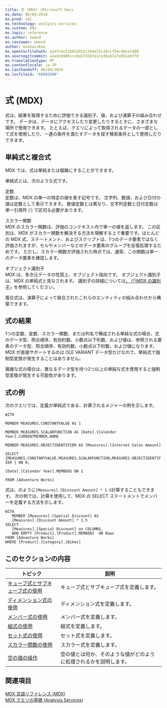 ```yaml
---
title: 式 (MDX) |Microsoft Docs
ms.date: 06/04/2018
ms.prod: sql
ms.technology: analysis-services
ms.custom: mdx
ms.topic: reference
ms.author: owend
ms.reviewer: owend
author: minewiskan
ms.openlocfilehash: a1dfcdc52bb52652c204e31c28ccf5ec48ca7a00
ms.sourcegitcommit: a1adc6906ccc0a57d187e1ce35ab7a7a951ebff8
ms.translationtype: MT
ms.contentlocale: ja-JP
ms.lasthandoff: 08/09/2019
ms.locfileid: "68893596"
---
```

# <a name="expressions-mdx"></a>式 (MDX)


  式は、結果を取得するために評価できる識別子、値、および演算子の組み合わせです。 データは、データにアクセスしたり変更したりするときに、さまざまな場所で使用できます。 たとえば、クエリによって取得されるデータの一部として式を使用したり、一連の条件を満たすデータを探す検索条件として使用したりできます。  
  
## <a name="simple-and-complex-expressions"></a>単純式と複合式  
 MDX では、式は単純または複雑にすることができます。  
  
 単純式とは、次のような式です。  
  
 定数  
 定数は、MDX の単一の特定の値を表す記号です。 文字列、数値、および日付の値は定数として表示できます。 数値定数とは異なり、文字列定数と日付定数は単一引用符 (') で区切る必要があります。  
  
 スカラー関数  
 MDX のスカラー関数は、評価のコンテキスト内で単一の値を返します。 この区別は、MDX がスカラー関数を解決する方法を理解する上で重要です。ほとんどの MDX 式、ステートメント、およびスクリプトは、1つのデータ要素ではなく評価されますが、セルやメンバーなどのデータ要素のグループを反復処理するためです。 ただし、スカラー関数が評価された時点では、通常、この関数は単一のデータ要素を確認します。  
  
 オブジェクト識別子  
 MDX は、多次元データの性質上、オブジェクト指向です。 オブジェクト識別子は、MDX の単純式と見なされます。 識別子の詳細については[、 &#40;「&#41;MDX の識別子](../mdx/identifiers-mdx.md)」を参照してください。  
  
 複合式は、演算子によって結合されたこれらのエンティティの組み合わせから構築できます。  
  
## <a name="expression-results"></a>式の結果  
 1つの定数、変数、スカラー関数、または列名で構成される単純な式の場合、式のデータ型、照合順序、有効桁数、小数点以下桁数、および値は、参照される要素のデータ型、照合順序、有効桁数、小数点以下桁数、および値になります。 MDX が直接サポートするのは OLE VARIANT データ型だけなので、単純式で強制型変換が発生することはありません。  
  
 複雑な式の場合は、異なるデータ型を持つ2つ以上の単純な式を使用すると強制型変換が発生する可能性があります。  
  
## <a name="expression-examples"></a>式の例  
 次のクエリでは、定義が単純式である、計算されるメジャーの例を示します。  
  
 `WITH`  
  
 `MEMBER MEASURES.CONSTANTVALUE AS 1`  
  
 `MEMBER MEASURES.SCALARFUNCTION AS [Date].[Calendar Year].CURRENTMEMBER.NAME`  
  
 `MEMBER MEASURES.OBJECTIDENTIFIER AS [Measures].[Internet Sales Amount]`  
  
 `SELECT {MEASURES.CONSTANTVALUE,MEASURES.SCALARFUNCTION,MEASURES.OBJECTIDENTIFIER } ON 0,`  
  
 `[Date].[Calendar Year].MEMBERS ON 1`  
  
 `FROM [Adventure Works]`  
  
 式は、のように`[Measures].[Discount Amount] * 1.5`計算することもできます。 次の例では、計算を使用して、MDX の SELECT ステートメントでメンバーを定義する方法を示します。  
  
```  
WITH   
   MEMBER [Measures].[Special Discount] AS  
   [Measures].[Discount Amount] * 1.5  
SELECT   
   [Measures].[Special Discount] on COLUMNS,  
   NON EMPTY [Product].[Product].MEMBERS  ON Rows  
FROM [Adventure Works]  
WHERE [Product].[Category].[Bikes]  
```  
  
## <a name="in-this-section"></a>このセクションの内容  
  
|トピック|説明|  
|-----------|-----------------|  
|[キューブ式とサブキューブ式の使用](../mdx/using-cube-and-subcube-expressions.md)|キューブ式とサブキューブ式を定義します。|  
|[ディメンション式の使用](../mdx/using-dimension-expressions.md)|ディメンション式を定義します。|  
|[メンバー式の使用](../mdx/using-member-expressions.md)|メンバー式を定義します。|  
|[組式の使用](../mdx/using-tuple-expressions.md)|組式を定義します。|  
|[セット式の使用](../mdx/using-set-expressions.md)|セット式を定義します。|  
|[スカラー関数の使用](../mdx/using-scalar-expressions.md)|スカラー式を定義します。|  
|[空の値の操作](../mdx/working-with-empty-values.md)|空の値とは何か、そのような値がどのように処理されるかを説明します。|  
  
## <a name="see-also"></a>関連項目  
 [MDX 言語リファレンス &#40;MDX&#41;](../mdx/mdx-language-reference-mdx.md)   
 [MDX クエリの基礎 &#40;Analysis Services&#41;](https://docs.microsoft.com/analysis-services/multidimensional-models/mdx/mdx-query-fundamentals-analysis-services)  
  
  
